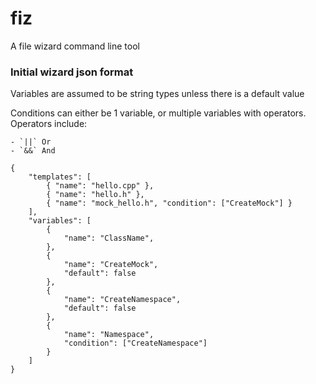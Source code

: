 # fiz
A file wizard command line tool

### Initial wizard json format

Variables are assumed to be string types unless there is a default value

Conditions can either be 1 variable, or multiple variables with operators. Operators include:

    - `||` Or
    - `&&` And


```
{
    "templates": [
        { "name": "hello.cpp" },
        { "name": "hello.h" },
        { "name": "mock_hello.h", "condition": ["CreateMock"] }
    ],
    "variables": [
        {
            "name": "ClassName",
        },
        {
            "name": "CreateMock",
            "default": false
        },
        {
            "name": "CreateNamespace",
            "default": false
        },
        {
            "name": "Namespace",
            "condition": ["CreateNamespace"]
        }
    ]
}
```
